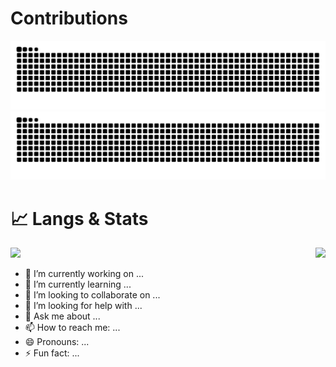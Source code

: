 # Contributions
![github snake light mode](https://raw.githubusercontent.com/Yinye1986/Yinye1986/output/github-contribution-grid-snake.svg#gh-light-mode-only)
![github snake dark mode](https://raw.githubusercontent.com/Yinye1986/Yinye1986/output/github-contribution-grid-snake-dark.svg#gh-dark-mode-only)

<!-- # 📈 Langs & Stats -->
<!-- ![My Langs](https://github-readme-stats.vercel.app/api/top-langs/?username=Yinye1986&hide=&card_width=370&langs_count=8&layout=compact&hide_progress=false&exclude_repo=) -->
<!-- ![My Stats](https://github-readme-stats.vercel.app/api?username=Yinye1986&hide_title=true&show_icons=true&theme=ambient_gradient&count_private=true&card_width=370) -->


# 📈 Langs & Stats

<div style="display: flex; justify-content: space-between;">
    <picture>
    <source
        srcset="https://github-readme-stats.vercel.app/api/top-langs/?username=Yinye1986&hide=&layout=compact&card_width=370&langs_count=8&exclude_repo=&hide_progress=false&theme=rose"
        media="(prefers-color-scheme: dark)"
    />
    <source
        srcset="https://github-readme-stats.vercel.app/api/top-langs/?username=Yinye1986&hide=&layout=compact&card_width=370&langs_count=8&exclude_repo=&hide_progress=false&theme=ambient_gradient"
        media="(prefers-color-scheme: light), (prefers-color-scheme: no-preference)"
    />
    <img src="https://github-readme-stats.vercel.app/api/top-langs/?username=Yinye1986&hide=&layout=compact&card_width=370&langs_count=8&exclude_repo=&hide_progress=false&theme=rose" />
    </picture>
        <picture>
    <source
        srcset="https://github-readme-stats.vercel.app/api?username=Yinye1986&hide=&hide_title=true&card_width=370&line_height=25&show_icons=true&count_private=true&theme=rose"
        media="(prefers-color-scheme: dark)"
    />
    <source
        srcset="https://github-readme-stats.vercel.app/api?username=Yinye1986&hide=&hide_title=true&card_width=370&line_height=25&show_icons=true&count_private=true&theme=ambient_gradient"
        media="(prefers-color-scheme: light), (prefers-color-scheme: no-preference)"
    />
    <img src="https://github-readme-stats.vercel.app/api?username=Yinye1986&hide=&hide_title=true&card_width=370&line_height=25&show_icons=true&count_private=true&theme=rose" />
    </picture>
</div>

- 🔭 I’m currently working on ...
- 🌱 I’m currently learning ...
- 👯 I’m looking to collaborate on ...
- 🤔 I’m looking for help with ...
- 💬 Ask me about ...
- 📫 How to reach me: ...
- 😄 Pronouns: ...
- ⚡ Fun fact: ...
